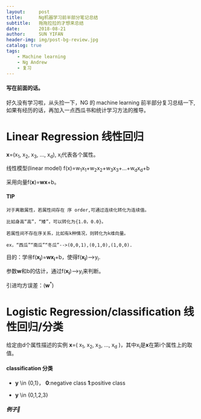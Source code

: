 ```yaml
---
layout:     post
title:      Ng机器学习前半部分笔记总结
subtitle:   拖拖拉拉的才想来总结
date:       2018-08-21
author:     SUN YIFAN
header-img: img/post-bg-review.jpg
catalog: true
tags:
    - Machine learning
    - Ng Andrew
    - 复习
---
```


#### 写在前面的话。
好久没有学习啦，从头捡一下，NG 的 machine learning 前半部分复习总结一下,如果有经历的话，再加入一点西瓜书和统计学习方法的推导。

<script type="text/javascript" src="http://cdn.mathjax.org/mathjax/latest/MathJax.js?config=default"></script>

# Linear Regression 线性回归

**x**=(x<sub>1</sub>, x<sub>2</sub>, x<sub>3</sub>, ..., x<sub>d</sub>), x<sub>i</sub>代表各个属性。

线性模型(linear model) f(x)=w<sub>1</sub>x<sub>1</sub>+w<sub>2</sub>x<sub>2</sub>+w<sub>3</sub>x<sub>3</sub>+...+w<sub>d</sub>x<sub>d</sub>+b

采用向量f(**x**)=**wx**+b。

#### TIP
```
对于离散属性，若属性间存在 序 order,可通过连续化转化为连续值。

比如身高“高”，“矮”，可以转化为{1.0，0.0}。

若属性间不存在序关系，比如有k种情况，则转化为k维向量。

ex，“西瓜”“南瓜”“冬瓜”-->(0,0,1),(0,1,0),(1,0,0).
```

目的：学🉐️f(**x<sub>i</sub>**)=**wx<sub>i</sub>**+b，使得f(**x<sub>i</sub>**)-->y<sub>i</sub>.

参数**w**和b的估计，通过f(**x<sub>i</sub>**)-->y<sub>i</sub>来判断。

引进均方误差：(**w**<sup>*</sup>)



# Logistic Regression/classification 线性回归/分类
给定由d个属性描述的实例 **x**=( x<sub>1</sub>, x<sub>2</sub>, x<sub>3</sub>, ..., x<sub>d</sub> )，其中x<sub>i</sub>是**x**在第i个属性上的取值。


#### classification 分类
*  **y** \in {0,1}， **0**:negative class
					 **1**:positive class

*  **y** \in {0,1,2,3}

##### 例子🌰










